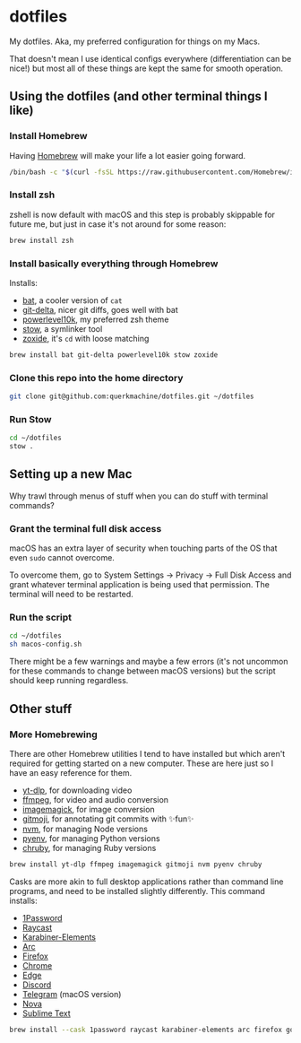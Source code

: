 # dotfiles

My dotfiles. Aka, my preferred configuration for things on my Macs.

That doesn't mean I use identical configs everywhere (differentiation can be nice!) but most all of these things are kept the same for smooth operation.

## Using the dotfiles (and other terminal things I like)

### Install Homebrew

Having [Homebrew](https://brew.sh/) will make your life a lot easier going forward.

```sh
/bin/bash -c "$(curl -fsSL https://raw.githubusercontent.com/Homebrew/install/HEAD/install.sh)"
```

### Install zsh

zshell is now default with macOS and this step is probably skippable for future me, but just in case it's not around for some reason:

```sh
brew install zsh
```

### Install basically everything through Homebrew

Installs:

- [bat](https://github.com/sharkdp/bat), a cooler version of `cat`
- [git-delta](https://github.com/dandavison/delta), nicer git diffs, goes well with bat
- [powerlevel10k](https://github.com/romkatv/powerlevel10k), my preferred zsh theme
- [stow](https://www.gnu.org/software/stow/), a symlinker tool
- [zoxide](https://github.com/ajeetdsouza/zoxide), it's `cd` with loose matching

```sh
brew install bat git-delta powerlevel10k stow zoxide
```

### Clone this repo into the home directory

```sh
git clone git@github.com:querkmachine/dotfiles.git ~/dotfiles
```

### Run Stow

```sh
cd ~/dotfiles
stow .
```

## Setting up a new Mac

Why trawl through menus of stuff when you can do stuff with terminal commands?

### Grant the terminal full disk access

macOS has an extra layer of security when touching parts of the OS that even `sudo` cannot overcome.

To overcome them, go to System Settings → Privacy → Full Disk Access and grant whatever terminal application is being used that permission. The terminal will need to be restarted.

### Run the script

```sh
cd ~/dotfiles
sh macos-config.sh
```

There might be a few warnings and maybe a few errors (it's not uncommon for these commands to change between macOS versions) but the script should keep running regardless.

## Other stuff

### More Homebrewing

There are other Homebrew utilities I tend to have installed but which aren't required for getting started on a new computer. These are here just so I have an easy reference for them.

- [yt-dlp](https://github.com/yt-dlp/yt-dlp), for downloading video
- [ffmpeg](https://ffmpeg.org/), for video and audio conversion
- [imagemagick](https://imagemagick.org/), for image conversion
- [gitmoji](https://github.com/carloscuesta/gitmoji-cli), for annotating git commits with ✨fun✨
- [nvm](https://github.com/nvm-sh/nvm), for managing Node versions
- [pyenv](https://github.com/pyenv/pyenv), for managing Python versions
- [chruby](https://github.com/postmodern/chruby), for managing Ruby versions

```sh
brew install yt-dlp ffmpeg imagemagick gitmoji nvm pyenv chruby
```

Casks are more akin to full desktop applications rather than command line programs, and need to be installed slightly differently. This command installs:

- [1Password](https://1password.com/)
- [Raycast](https://raycast.com/)
- [Karabiner-Elements](https://karabiner-elements.pqrs.org/)
- [Arc](https://arc.net/)
- [Firefox](https://www.mozilla.org/firefox/)
- [Chrome](https://www.google.com/chrome/)
- [Edge](https://www.microsoft.com/en-us/edge)
- [Discord](https://discord.com/)
- [Telegram](https://macos.telegram.org/) (macOS version)
- [Nova](https://nova.app)
- [Sublime Text](https://www.sublimetext.com/)

```sh
brew install --cask 1password raycast karabiner-elements arc firefox google-chrome microsoft-edge discord telegram nova sublime-text
```

